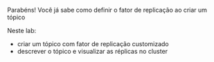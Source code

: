 Parabéns! Você já sabe como definir o fator de replicação ao criar um tópico

Neste lab:

- criar um tópico com fator de replicação customizado
- descrever o tópico e visualizar as réplicas no cluster
